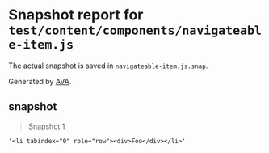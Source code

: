 # Snapshot report for `test/content/components/navigateable-item.js`

The actual snapshot is saved in `navigateable-item.js.snap`.

Generated by [AVA](https://ava.li).

## snapshot

> Snapshot 1

    '<li tabindex="0" role="row"><div>Foo</div></li>'
